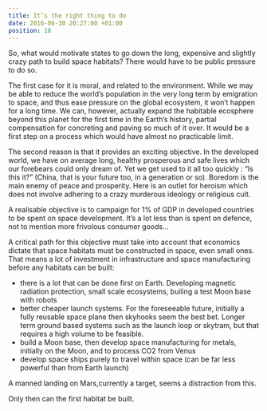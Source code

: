 ```yaml
---
title: It’s the right thing to do
date: 2016-06-30 20:27:00 +01:00
position: 18
---
```


So, what would motivate states to go down the long, expensive and slightly crazy path to build space habitats? There would have to be public pressure to do so.

The first case for it is moral, and related to the environment. While we may be able to reduce the world’s population in the very long term by emigration to space, and thus ease pressure on the global ecosystem, it won’t happen for a long time. We can, however, actually expand the habitable ecosphere beyond this planet for the first time in the Earth’s history, partial compensation for concreting and paving so much of it over. It would be a first step on a process which would have almost no practicable limit.

The second reason is that it provides an exciting objective. In the developed world, we have on average long, healthy prosperous and safe lives which our forebears could only dream of. Yet we get used to it all too quickly : “Is this it?” (China, that is your future too, in a generation or so). Boredom is the main enemy of peace and prosperity. Here is an outlet for heroism which does not involve adhering to a crazy murderous ideology or religious cult.

A realisable objective is to campaign for 1% of GDP in developed countries to be spent on space development. It’s a lot less than is spent on defence, not to mention more frivolous consumer goods…

A critical path for this objective must take into account that economics dictate that space habitats must be constructed in space, even small ones. That means a lot of investment in infrastructure and space manufacturing before any habitats can be built:
- there is a lot that can be done first on Earth. Developing magnetic radiation protection, small scale ecosystems, builing a test Moon base with robots
- better cheaper launch systems. For the foreseeable future, initially a fully reusable space plane then skyhooks seem the best bet. Longer term ground based systems such as the launch loop or skytram, but that requires a high volume to be feasible. 
- build a Moon base, then develop space manufacturing for metals, initially on the Moon, and to process CO2 from Venus
- develop space ships purely to travel within space (can be far less powerful than from Earth launch) 

A manned landing on Mars,currently a target, seems a distraction from this. 

Only then can the first habitat be built. 
